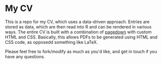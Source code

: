 # My CV
This is a repo for my CV, which uses a data-driven approach. Entries are stored as data, which are then read into R and can be rendered in various ways. The entire CV is built with a combination of [pagedown](https://github.com/rstudio/pagedown) with custom HTML and CSS. Basically, this allows PDFs to be generated using HTML and CSS code, as opposedd something like LaTeX.

Please feel free to fork/modify as much as you'd like, and get in touch if you have any questions.
